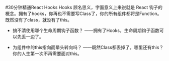 #30分钟精通React Hooks
Hooks 顾名思义，字面意义上来说就是 React 钩子的概念。拥有了hooks，你再也不需要写Class了，你的所有组件都将是Function。既然没有了class，就没有了this。
- 搞不清使用哪个生命周期钩子函数？ ——拥有了Hooks，生命周期钩子函数可以先丢一边了。

- 为组件中的this指向而晕头转向吗？ ——既然Class都丢掉了，哪里还有this？你的人生第一次不再需要面对this。
